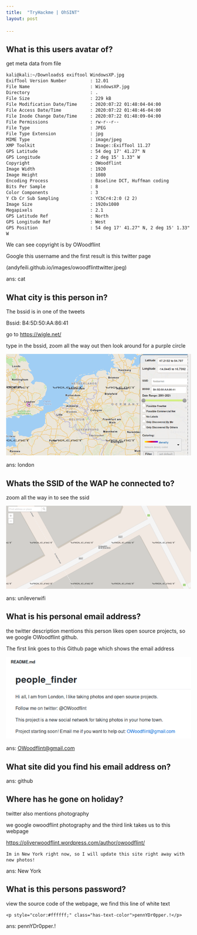 ```yaml
---
title:  "TryHackme | OhSINT"
layout: post

---
```


## What is this users avatar of?

get meta data from file

```console
kali@kali:~/Downloads$ exiftool WindowsXP.jpg 
ExifTool Version Number         : 12.01
File Name                       : WindowsXP.jpg
Directory                       : .
File Size                       : 229 kB
File Modification Date/Time     : 2020:07:22 01:48:04-04:00
File Access Date/Time           : 2020:07:22 01:48:46-04:00
File Inode Change Date/Time     : 2020:07:22 01:48:09-04:00
File Permissions                : rw-r--r--
File Type                       : JPEG
File Type Extension             : jpg
MIME Type                       : image/jpeg
XMP Toolkit                     : Image::ExifTool 11.27
GPS Latitude                    : 54 deg 17' 41.27" N
GPS Longitude                   : 2 deg 15' 1.33" W
Copyright                       : OWoodflint
Image Width                     : 1920
Image Height                    : 1080
Encoding Process                : Baseline DCT, Huffman coding
Bits Per Sample                 : 8
Color Components                : 3
Y Cb Cr Sub Sampling            : YCbCr4:2:0 (2 2)
Image Size                      : 1920x1080
Megapixels                      : 2.1
GPS Latitude Ref                : North
GPS Longitude Ref               : West
GPS Position                    : 54 deg 17' 41.27" N, 2 deg 15' 1.33" W
```
We can see copyright is by OWoodflint

Google this username and the first result is this twitter page

  (andyfeili.github.io/images/owoodflinttwitter.jpeg)

ans: cat

## What city is this person in?

The bssid is in one of the tweets

Bssid: B4:5D:50:AA:86:41

go to https://wigle.net/

type in the bssid, zoom all the way out then look around for a purple circle

![Github](./images/wigle.png)

ans: london

## Whats the SSID of the WAP he connected to?

zoom all the way in to see the ssid

![Github](./images/ssid.png)

ans: unileverwifi

## What is his personal email address?

the twitter description mentions this person likes open source projects, so we google OWoodflint github.

The first link goes to this Github page which shows the email address

![Github](./images/peoplefinder.png)

ans: OWoodflint@gmail.com

## What site did you find his email address on?

ans: github

## Where has he gone on holiday?

twitter also mentions photography

we google owoodflint photography and the third link takes us to this webpage

https://oliverwoodflint.wordpress.com/author/owoodflint/

```
Im in New York right now, so I will update this site right away with new photos!
```
ans: New York

## What is this persons password?

view the source code of the webpage, we find this line of white text
```
<p style="color:#ffffff;" class="has-text-color">pennYDr0pper.!</p>
```
ans: pennYDr0pper.!
